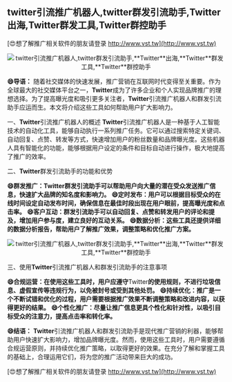 ## **twitter引流推广机器人,twitter群发引流助手,**Twitter**出海,**Twitter**群发工具,**Twitter**群控助手**

[😍想了解推广相关软件的朋友请登录 http://www.vst.tw](http://www.vst.tw)

 <center><img src="https://vst.tw/MP4/tuiguang/png/7.png" alt="twitter引流推广机器人,twitter群发引流助手,**Twitter**出海,**Twitter**群发工具,**Twitter**群控助手"></center>

**😄导语：**
随着社交媒体的快速发展，推广营销在互联网时代变得至关重要。作为全球最大的社交媒体平台之一，**Twitter**成为了许多企业和个人实现品牌推广的理想选择。为了提高曝光度和吸引更多关注者，**Twitter**引流推广机器人和群发引流助手应运而生。本文将介绍这些工具如何帮助用户扩大影响力。

一、**Twitter**引流推广机器人的概述
**Twitter**引流推广机器人是一种基于人工智能技术的自动化工具，能够自动执行一系列推广任务。它可以通过搜索特定关键词、自动回复、点赞、转发等方式，快速增加用户的粉丝数量和品牌曝光度。这些机器人具有智能化的功能，能够根据用户设定的条件和目标自动进行操作，极大地提高了推广的效率。

二、**Twitter**群发引流助手的功能和优势

**😄群发推广：**Twitter**群发引流助手可以帮助用户向大量的潜在受众发送推广信息，快速扩大品牌的知名度和影响力。**
**😄定时发布：用户可以根据目标受众的在线时间设定自动发布时间，确保信息在最佳时段出现在用户眼前，提高曝光度和点击率。**
**😄客户互动：群发引流助手可以自动回复、点赞和转发用户的评论和提及，增加用户参与度，建立良好的互动关系。**
**😄数据分析：这些工具还提供详细的数据分析报告，帮助用户了解推广效果，调整策略和优化推广方案。**

 <center><img src="https://vst.tw/MP4/tuiguang/png/1.png" alt="twitter引流推广机器人,twitter群发引流助手,**Twitter**出海,**Twitter**群发工具,**Twitter**群控助手"></center>

三、使用**Twitter**引流推广机器人和群发引流助手的注意事项

**😄合规运营：在使用这些工具时，用户应遵守**Twitter**的使用规则，不进行垃圾信息、虚假宣传等违规行为，以免被封号或受到其他处罚。**
**😄持续优化：推广是一个不断试错和优化的过程，用户需要根据推广效果不断调整策略和改进内容，以获得更好的结果。**
**😄个性化推广：尽量让推广信息更具个性化和针对性，以吸引目标受众的注意力，提高点击率和转化率。**

**😄结语：**
**Twitter**引流推广机器人和群发引流助手是现代推广营销的利器，能够帮助用户快速扩大影响力，增加品牌曝光度。然而，使用这些工具时，用户需要遵循合规运营原则，并持续优化推广策略，以取得更好的效果。在充分了解和掌握工具的基础上，合理运用它们，将为您的推广活动带来巨大的成功。

[😍想了解推广相关软件的朋友请登录 http://www.vst.tw](http://www.vst.tw)



